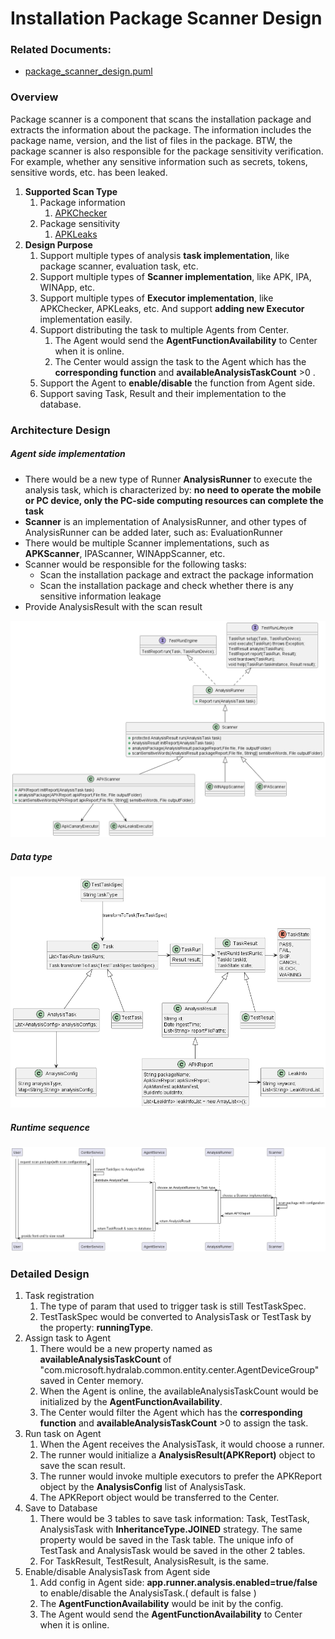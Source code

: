 # Installation Package Scanner Design

### Related Documents:
- [package_scanner_design.puml](../UML/package_scanner_design.puml)

### Overview
Package scanner is a component that scans the installation package and extracts the information about the package. 
The information includes the package name, version, and the list of files in the package. 
BTW, the package scanner is also responsible for the package sensitivity verification.
For example, whether any sensitive information such as secrets, tokens, sensitive words, etc. has been leaked.

1. **Supported Scan Type**
   1. Package information
      1. [APKChecker](https://github.com/Tencent/matrix)
   2. Package sensitivity
      1. [APKLeaks](https://github.com/dwisiswant0/apkleaks)
2. **Design Purpose**
   1. Support multiple types of analysis **task implementation**, like package scanner, evaluation task, etc.
   2. Support multiple types of **Scanner implementation**, like APK, IPA, WINApp, etc.
   3. Support multiple types of **Executor implementation**, like APKChecker, APKLeaks, etc. And support **adding new Executor** implementation easily.
   4. Support distributing the task to multiple Agents from Center.
      1. The Agent would send the **AgentFunctionAvailability** to Center when it is online.
      2. The Center would assign the task to the Agent which has the **corresponding function** and **availableAnalysisTaskCount** >0 .
   5. Support the Agent to **enable/disable** the function from Agent side.
   6. Support saving Task, Result and their implementation to the database.

### Architecture Design
##### Agent side implementation
- There would be a new type of Runner **AnalysisRunner** to execute the analysis task, which is characterized by: **no need to operate the mobile or PC device, only the PC-side computing resources can complete the task**
- **Scanner** is an implementation of AnalysisRunner, and other types of AnalysisRunner can be added later, such as: EvaluationRunner
- There would be multiple Scanner implementations, such as **APKScanner**, IPAScanner, WINAppScanner, etc.
- Scanner would be responsible for the following tasks:
  - Scan the installation package and extract the package information
  - Scan the installation package and check whether there is any sensitive information leakage
- Provide AnalysisResult with the scan result

![packageScanner.png](../../../docs/images/UML/packageScanner.png)

##### Data type

![TaskDataType](../../../docs/images/UML/TaskDataType.png)

##### Runtime sequence

![package_scanner_design_sequence](../../../docs/images/UML/package_scanner_design_sequence.png)

### Detailed Design

1. Task registration
   1. The type of param that used to trigger task is still TestTaskSpec.
   2. TestTaskSpec would be converted to AnalysisTask or TestTask by the property: **runningType**.
2. Assign task to Agent
   1. There would be a new property named as **availableAnalysisTaskCount** of "com.microsoft.hydralab.common.entity.center.AgentDeviceGroup" saved in Center memory.
   2. When the Agent is online, the availableAnalysisTaskCount would be initialized by the **AgentFunctionAvailability**.
   3. The Center would filter the Agent which has the **corresponding function** and **availableAnalysisTaskCount** >0 to assign the task.
3. Run task on Agent
   1. When the Agent receives the AnalysisTask, it would choose a runner.
   2. The runner would initialize a **AnalysisResult(APKReport)** object to save the scan result.
   3. The runner would invoke multiple executors to prefer the APKReport object by the **AnalysisConfig** list of AnalysisTask.
   4. The APKReport object would be transferred to the Center.
4. Save to Database
   1. There would be 3 tables to save task information: Task, TestTask, AnalysisTask with **InheritanceType.JOINED** strategy. The same property would be saved in the Task table. The unique info of TestTask and AnalysisTask would be saved in the other 2 tables.
   2. For TaskResult, TestResult, AnalysisResult, is the same.
5. Enable/disable AnalysisTask from Agent side
   1. Add config in Agent side: **app.runner.analysis.enabled=true/false** to enable/disable the AnalysisTask.( default is false )
   2. The **AgentFunctionAvailability** would be init by the config.
   3. The Agent would send the **AgentFunctionAvailability** to Center when it is online.